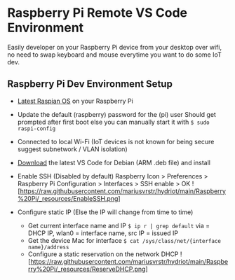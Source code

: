 # Raspberry Pi Remote VS Code Environment #
Easily developer on your Raspberry Pi device from your desktop over wifi, no need to swap keyboard and mouse everytime you want to do some IoT dev.



## Raspberry Pi Dev Environment Setup ##
+ [Latest Raspian OS](https://www.raspberrypi.org/documentation/installation/installing-images) on your Raspberry Pi
+ Update the default (raspberry) password for the (pi) user 
  Should get prompted after first boot else you can manually start it with `$ sudo raspi-config`

+ Connected to local Wi-Fi (IoT devices is not known for being secure suggest subnetwork / VLAN isolation)
+ [Download](https://code.visualstudio.com/#alt-downloads) the latest VS Code for Debian (ARM .deb file) and install
+ Enable SSH (Disabled by default)
  Raspberry Icon > Preferences > Raspberry Pi Configuration > Interfaces > SSH enable > OK
  ![https://raw.githubusercontent.com/mariusvrstr/hydriot/main/Raspberry%20Pi/_resources/EnableSSH.png]
+ Configure static IP (Else the IP will change from time to time)
    + Get current interface name and IP `$ ip r | grep default`
      via = DHCP IP, wlan0 = interface name, src IP = issued IP
    + Get the device Mac for interface  `$ cat /sys/class/net/{interface name}/address`
    + Configure a static reservation on the network DHCP
      ![https://raw.githubusercontent.com/mariusvrstr/hydriot/main/Raspberry%20Pi/_resources/ReserveDHCP.png]



